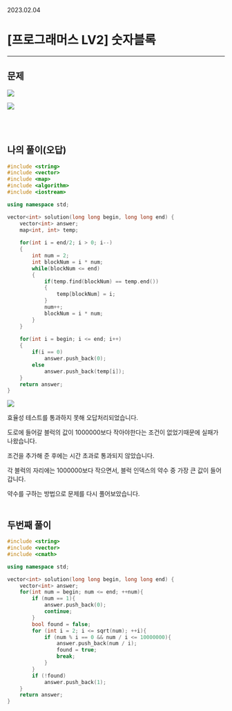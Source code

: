 2023.02.04

# __[프로그래머스 LV2] 숫자블록__


---- 

## __문제__

<img src="https://user-images.githubusercontent.com/80774412/216771318-7b2d8e79-119a-4297-9dba-38466eaa2dd4.PNG"></img>

<img src="https://user-images.githubusercontent.com/80774412/216771316-d4d5b99c-7c1f-4989-8693-7d9106340685.PNG"></img>

<br><br>

## __나의 풀이(오답)__

```c++
#include <string>
#include <vector>
#include <map>
#include <algorithm>
#include <iostream>

using namespace std;

vector<int> solution(long long begin, long long end) {
    vector<int> answer;
    map<int, int> temp;
    
    for(int i = end/2; i > 0; i--)
    {
        int num = 2;
        int blockNum = i * num;
        while(blockNum <= end)
        {
            if(temp.find(blockNum) == temp.end())
            {
                temp[blockNum] = i;
            }
            num++;
            blockNum = i * num;
        }
    }
    
    for(int i = begin; i <= end; i++)
    {
        if(i == 0)
            answer.push_back(0);
        else
            answer.push_back(temp[i]);
    }
    return answer;
}
```

<img src="https://user-images.githubusercontent.com/80774412/216771980-44919943-932f-457d-bcbf-161e83688ecb.PNG"></img>

효율성 테스트를 통과하지 못해 오답처리되었습니다.

도로에 들어갈 블럭의 값이 1000000보다 작아야한다는 조건이 없었기때문에 실패가 나왔습니다.

조건을 추가해 준 후에는 시간 초과로 통과되지 않았습니다.

각 블럭의 자리에는 1000000보다 작으면서, 블럭 인덱스의 약수 중 가장 큰 값이 들어갑니다.

약수를 구하는 방법으로 문제를 다시 풀어보았습니다.<Br><br>

## __두번째 풀이__

```c++
#include <string>
#include <vector>
#include <cmath>

using namespace std;

vector<int> solution(long long begin, long long end) {
    vector<int> answer;
    for(int num = begin; num <= end; ++num){
        if (num == 1){
            answer.push_back(0);
            continue;
        }
        bool found = false;
        for (int i = 2; i <= sqrt(num); ++i){
            if (num % i == 0 && num / i <= 10000000){
                answer.push_back(num / i);
                found = true;
                break;
            }
        }
        if (!found) 
            answer.push_back(1);
    }
    return answer;
}
```